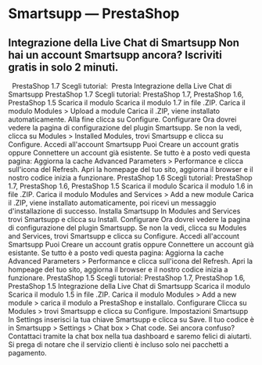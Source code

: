 # Smartsupp — PrestaShop
## Integrazione della Live Chat di Smartsupp Non hai un account Smartsupp ancora? Iscriviti gratis in solo 2 minuti.
  PrestaShop 1.7 Scegli tutorial:  Presta
Integrazione della Live Chat di Smartsupp
PrestaShop 1.7
Scegli tutorial: PrestaShop 1.7, PrestaShop 1.6, PrestaShop 1.5
Scarica il modulo
Scarica il modulo 1.7 in file .ZIP. 
Carica il modulo
Modules > Upload a module
Carica il .ZIP, viene installato automaticamente. Alla fine clicca su Configure.
Configurare
Ora dovrei vedere la pagina di configurazione del plugin Smartsupp. Se non la vedi, clicca su Modules > Installed Modules, trovi Smartsupp e clicca su Configure.
Accedi all'account Smartsupp
Puoi Creare un account gratis oppure Connettere un account già esistente.
Se tutto è a posto vedi questa pagina:
Aggiorna la cache
Advanced Parameters > Performance e clicca sull'icona del Refresh.
Apri la homepage del tuo sito, aggiorna il browser e il nostro codice inizia a funzionare.
PrestaShop 1.6
Scegli tutorial: PrestaShop 1.7, PrestaShop 1.6, PrestaShop 1.5
Scarica il modulo
Scarica il modulo 1.6 in file .ZIP. 
Carica il modulo
Modules and Services > Add a new module
Carica il .ZIP, viene installato automaticamente, poi ricevi un messaggio d'installazione di successo.
Installa Smartsupp
In Modules and Services trovi Smartsupp e clicca su Install.
Configurare
Ora dovrei vedere la pagina di configurazione del plugin Smartsupp. Se non la vedi, clicca su Modules and Services, trovi Smartsupp e clicca su Configure.
Accedi all'account Smartsupp
Puoi Creare un account gratis oppure Connettere un account già esistante.
Se tutto è a posto vedi questa pagina:
Aggiorna la cache
Advanced Parameters > Performance e clicca sull'icona del Refresh.
Apri la hompeage del tuo sito, aggiorna il browser e il nostro codice inizia a funzionare.
PrestaShop 1.5
Scegli tutorial: PrestaShop 1.7, PrestaShop 1.6, PrestaShop 1.5
Integrazione della Live Chat di Smartsupp
Scarica il modulo
Scarica il modulo 1.5 in file .ZIP. 
Carica il modulo
Modules > Add a new module > carica il modulo a PrestaShop e installalo.
Configurare
Clicca su Modules > trovi Smartsupp e clicca su Configure.
Impostazioni Smartsupp
In Settings inserisci la tua chiave Smartsupp e clicca su Save.
Il tuo codice è in Smartsupp > Settings > Chat box > Chat code.
Sei ancora confuso? Contattaci tramite la chat box nella tua dashboard e saremo felici di aiutarti. Si prega di notare che il servizio clienti è incluso solo nei pacchetti a pagamento.


